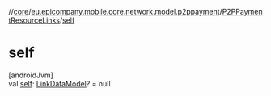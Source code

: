 //[core](../../../index.md)/[eu.epicompany.mobile.core.network.model.p2ppayment](../index.md)/[P2PPaymentResourceLinks](index.md)/[self](self.md)

# self

[androidJvm]\
val [self](self.md): [LinkDataModel](../../eu.epicompany.mobile.core.network.hypermedia/-link-data-model/index.md)? = null
